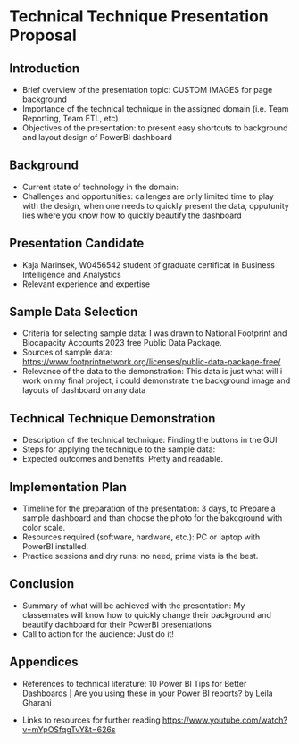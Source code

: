 # Technical Technique Presentation Proposal

## Introduction
- Brief overview of the presentation topic: CUSTOM IMAGES for page background
- Importance of the technical technique in the assigned domain (i.e. Team Reporting, Team ETL, etc)
- Objectives of the presentation: to present easy shortcuts to background and layout design of PowerBI dashboard

## Background
- Current state of technology in the domain: 
- Challenges and opportunities: callenges are only limited time to play with the design, when one needs to quickly present the data, opputunity lies where you know how to quickly beautify the dashboard

## Presentation Candidate
- Kaja Marinsek, W0456542 student of graduate certificat in Business Intelligence and Analystics
- Relevant experience and expertise

## Sample Data Selection
- Criteria for selecting sample data: I was drawn to National Footprint and Biocapacity Accounts 2023 free Public Data Package.
- Sources of sample data: https://www.footprintnetwork.org/licenses/public-data-package-free/
- Relevance of the data to the demonstration: This data is just what will i work on my final project, i could demonstrate the background image and layouts of dashboard on any data

## Technical Technique Demonstration
- Description of the technical technique: Finding the buttons in the GUI
- Steps for applying the technique to the sample data:
- Expected outcomes and benefits: Pretty and readable.

## Implementation Plan
- Timeline for the preparation of the presentation: 3 days, to Prepare a sample dashboard and than choose the photo for the bakcground with color scale.
- Resources required (software, hardware, etc.): PC or laptop with PowerBI installed.
- Practice sessions and dry runs: no need, prima vista is the best.

## Conclusion
- Summary of what will be achieved with the presentation: My classemates will know how to quickly change their background and beautify dachboard for their PowerBI presentations
- Call to action for the audience: Just do it!

## Appendices
- References to technical literature:    10 Power BI Tips for Better Dashboards | Are you using these in your Power BI reports? by Leila Gharani

- Links to resources for further reading   https://www.youtube.com/watch?v=mYpOSfqgTvY&t=626s
